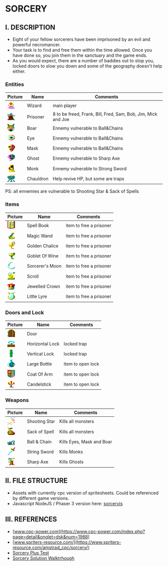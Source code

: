 # SORCERY

## I. DESCRIPTION

 * Eight of your fellow sorcerers have been imprisoned by an evil and powerful necromancer. 
 * Your task is to find and free them within the time allowed. Once you have done so, you join them in the sanctuary and the game ends.
 * As you would expect, there are a number of baddies out to stop you, locked doors to slow you down and some of the geography doesn't help either.

### Entities   
|Picture|Name|Comments|
|---|---|---|
|![wizard](./assets/cpc.atlas/wizard-0.png)|Wizard|main player|
|![prisoner](./assets/cpc.atlas/prisoner-0.png)|Prisoner|8 to be freed, Frank, Bill, Fred, Sam, Bob, Jim, Mick and Joe|
|![boar](./assets/cpc.atlas/boar-0.png)|Boar|Ennemy vulnerable to Ball&Chains|
|![eye](./assets/cpc.atlas/eye-0.png)|Eye|Ennemy vulnerable to Ball&Chains|
|![mask](./assets/cpc.atlas/mask-0.png)|Mask|Ennemy vulnerable to Ball&Chains|
|![ghost](./assets/cpc.atlas/ghost-0.png)|Ghost|Ennemy vulnerable to Sharp Axe|
|![monk](./assets/cpc.atlas/monk-0.png)|Monk|Ennemy vulnerable to Strong Sword| 
|![Chauldron](./assets/cpc.atlas/chauldron.png)|Chauldron|Help revive HP, but some are traps|   

PS: all ennemies are vulnerable to Shooting Star & Sack of Spells


### Items   
|Picture|Name|Comments|
|---|---|---|
|![Spell Book](./assets/cpc.atlas/spell-book.png)|Spell Book|item to free a prisoner|
|![Magic Wand](./assets/cpc.atlas/magic-wand.png)|Magic Wand|item to free a prisoner|
|![Golden Chalice](./assets/cpc.atlas/golden-chalice.png)|Golden Chalice|item to free a prisoner|
|![Goblet Of Wine](./assets/cpc.atlas/goblet-of-wine.png)|Goblet Of Wine|item to free a prisoner|
|![Sorcerer's Moon](./assets/cpc.atlas/sorcerer-moon.png)|Sorcerer's Moon|item to free a prisoner|
|![Scroll](./assets/cpc.atlas/scroll.png)|Scroll|item to free a prisoner|
|![Jewelled Crown](./assets/cpc.atlas/jewelled-crown.png)|Jewelled Crown|item to free a prisoner|
|![Little Lyre](./assets/cpc.atlas/little-lyre.png)|Little Lyre|item to free a prisoner|

### Doors and Lock
|Picture|Name|Comments|
|---|---|---|
|![Door](./assets/cpc.atlas/door-0.png)|Door| |
|![Horizontal Lock](./assets/cpc.atlas/horizontal-lock.png)|Horizontal Lock|locked trap|
|![Vertical Lock](./assets/cpc.atlas/vertical-lock.png)|Vertical Lock|locked trap|
|![Large Bottle](./assets/cpc.atlas/large-bottle.png)|Large Bottle|item to open lock|
|![Coat Of Arm](./assets/cpc.atlas/coat-of-arm.png)|Coat Of Arm|item to open lock|
|![Candelstick](./assets/cpc.atlas/candelstick.png)|Candelstick|item to open lock|

### Weapons
|Picture|Name|Comments|
|---|---|---|
|![Shooting Star](./assets/cpc.atlas/shooting-star.png)|Shooting Star|Kills all monsters|
|![Sack of Spell](./assets/cpc.atlas/sack-of-spell.png)|Sack of Spell|Kills all monsters|
|![Ball & Chain](./assets/cpc.atlas/ball-and-chain.png)|Ball & Chain|Kills Eyes, Mask and Boar|
|![Strong Sword](./assets/cpc.atlas/strong-sword.png)|String Sword|Kills Monks|
|![Sharp Axe](./assets/cpc.atlas/sharp-axe.png)|Sharp Axe|Kills Ghosts|

## II. FILE STRUCTURE

 * Assets with currently cpc version of spritesheets. Could be referenced by different game versions.
 * Javascript NodeJS / Phaser 3 version here: [sorceryjs](https://github.com/heibalvin/gaming-sorcery/tree/main/sorceryjs)

## III. REFERENCES
 * [www.cpc-power.com](https://www.cpc-power.com/index.php?page=detail&onglet=dsk&num=1988)
 * [www.spriters-resource.com/](https://www.spriters-resource.com/amstrad_cpc/sorcery/)   
 * [Sorcery Plus Test](https://cpcrulez.fr/GamesTest/sorcery_plus.htm)   
 * [Sorcery Solution Walktrhough](https://jeux.dokokade.net/2018/05/31/soluce-retrocompatible-sorcery-et-sorcery-amstrad-cpc/)